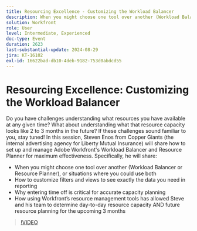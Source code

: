 ```yaml
---
title: Resourcing Excellence - Customizing the Workload Balancer
description: When you might choose one tool over another (Workload Balancer or Resource Planner), or situations where you could use both  How to customize filters and views to see exactly the data you need in reporting  Why entering time off is critical for accurate capacity planning  How using Workfront’s resource management tools has allowed Steve and his team to determine day-to-day resource capacity AND future resource planning for the upcoming 3 months
solution: Workfront
role: User
level: Intermediate, Experienced
doc-type: Event
duration: 2623
last-substantial-update: 2024-08-29
jira: KT-16102
exl-id: 16622bad-db10-4deb-9182-753d0abdcd55
---
```

# Resourcing Excellence: Customizing the Workload Balancer

Do you have challenges understanding what resources you have available at any given time? What about understanding what that resource capacity looks like 2 to 3 months in the future? If these challenges sound familiar to you, stay tuned! In this session, Steven Enos from Copper Giants (the internal advertising agency for Liberty Mutual Insurance) will share how to set up and manage Adobe Workfront's Workload Balancer and Resource Planner for maximum effectiveness. Specifically, he will share: 

* When you might choose one tool over another (Workload Balancer or Resource Planner), or situations where you could use both 
* How to customize filters and views to see exactly the data you need in reporting 
* Why entering time off is critical for accurate capacity planning 
* How using Workfront’s resource management tools has allowed Steve and his team to determine day-to-day resource capacity AND future resource planning for the upcoming 3 months

>[!VIDEO](https://video.tv.adobe.com/v/3433217/?learn=on)
